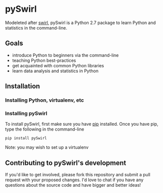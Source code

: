 # pySwirl

<!-- [![Build Status](https://travis-ci.org/swirldev/swirl.png?branch=master)](https://travis-ci.org/swirldev/swirl)
[![Downloads](http://cranlogs.r-pkg.org/badges/swirl)](http://cran-logs.rstudio.com/)
<a href="https://swirlstatsslack.herokuapp.com"><img src="https://swirlstatsslack.herokuapp.com/badge.svg"></a>

### [http://swirlstats.com](http://swirlstats.com)
 -->

Modeleted after [swirl](https://github.com/swirldev/swirl), pySwirl is a Python 2.7 package to learn Python and statistics in the command-line.

## Goals

* introduce Python to beginners via the command-line
* teaching Python best-practices
* get acquainted with common Python libraries
* learn data analysis and statistics in Python



## Installation

### Installing Python, virtualenv, etc

### Installing pySwirl

To install pySwirl, first make sure you have [pip](https://pip.pypa.io/en/latest/installing.html) installed. Once you have pip, type the following in the command-line

```
pip install pySwirl
```

Note:  you may wish to set up a virtualenv 

## Contributing to pySwirl's development

If you'd like to get involved, please fork this repository and submit a pull request with your proposed changes. I'd love to chat if you have any questions about the source code and have bigger and better ideas!

